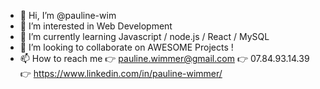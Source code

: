 - 👋 Hi, I’m @pauline-wim
- 👀 I’m interested in Web Development
- 🌱 I’m currently learning Javascript / node.js / React / MySQL 
- 💞️ I’m looking to collaborate on AWESOME Projects !
- 📫 How to reach me 👉 pauline.wimmer@gmail.com
                      👉 07.84.93.14.39
                      👉 https://www.linkedin.com/in/pauline-wimmer/
